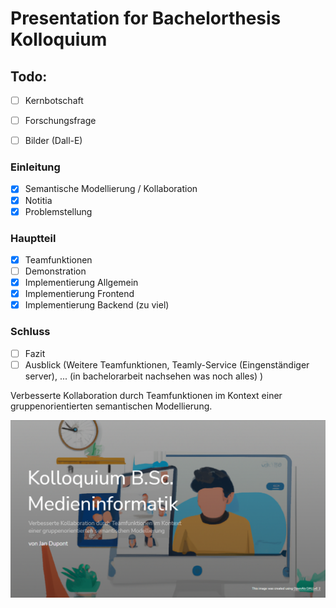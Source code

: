 # Presentation for Bachelorthesis Kolloquium

## Todo:

-   [ ] Kernbotschaft

-   [ ] Forschungsfrage

-   [ ] Bilder (Dall-E)

### Einleitung

-   [x] Semantische Modellierung / Kollaboration
-   [x] Notitia
-   [x] Problemstellung

### Hauptteil

-   [x] Teamfunktionen
-   [ ] Demonstration
-   [x] Implementierung Allgemein
-   [x] Implementierung Frontend
-   [x] Implementierung Backend (zu viel)

### Schluss

-   [ ] Fazit
-   [ ] Ausblick (Weitere Teamfunktionen, Teamly-Service (Eingenständiger server), ... (in bachelorarbeit nachsehen was noch alles) )

Verbesserte Kollaboration durch Teamfunktionen im Kontext einer gruppenorientierten semantischen Modellierung.

![Cover](public/img/readmeImg.png)
